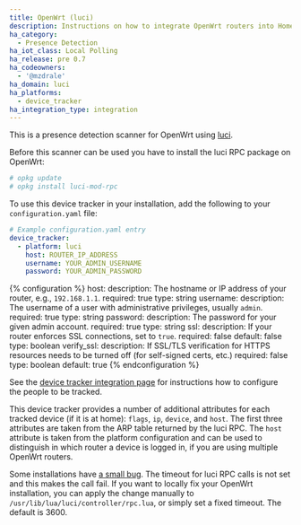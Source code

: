 ```yaml
---
title: OpenWrt (luci)
description: Instructions on how to integrate OpenWrt routers into Home Assistant.
ha_category:
  - Presence Detection
ha_iot_class: Local Polling
ha_release: pre 0.7
ha_codeowners:
  - '@mzdrale'
ha_domain: luci
ha_platforms:
  - device_tracker
ha_integration_type: integration
---
```


This is a presence detection scanner for OpenWrt using [luci](https://openwrt.org/docs/techref/luci).

Before this scanner can be used you have to install the luci RPC package on OpenWrt:

```bash
# opkg update
# opkg install luci-mod-rpc
```

To use this device tracker in your installation, add the following to your `configuration.yaml` file:

```yaml
# Example configuration.yaml entry
device_tracker:
  - platform: luci
    host: ROUTER_IP_ADDRESS
    username: YOUR_ADMIN_USERNAME
    password: YOUR_ADMIN_PASSWORD
```

{% configuration %}
host:
  description: The hostname or IP address of your router, e.g., `192.168.1.1`.
  required: true
  type: string
username:
  description: The username of a user with administrative privileges, usually `admin`.
  required: true
  type: string
password:
  description: The password for your given admin account.
  required: true
  type: string
ssl:
  description: If your router enforces SSL connections, set to `true`.
  required: false
  default: false
  type: boolean
verify_ssl:
  description: If SSL/TLS verification for HTTPS resources needs to be turned off (for self-signed certs, etc.)
  required: false
  type: boolean
  default: true
{% endconfiguration %}

See the [device tracker integration page](/integrations/device_tracker/) for instructions how to configure the people to be tracked.

This device tracker provides a number of additional attributes for each tracked device (if it is at home): `flags`, `ip`, `device`, and `host`. The first three attributes are taken from the ARP table returned by the luci RPC. The `host` attribute is taken from the platform configuration and can be used to distinguish in which router a device is logged in, if you are using multiple OpenWrt routers.

<div class='note warning'>

Some installations have [a small bug](https://github.com/openwrt/luci/issues/576). The timeout for luci RPC calls is not set and this makes the call fail. 
If you want to locally fix your OpenWrt installation, you can apply the change manually to `/usr/lib/lua/luci/controller/rpc.lua`, or simply set a fixed timeout. The default is 3600.

</div>

